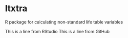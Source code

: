 # ltxtra
R package for calculating non-standard life table variables

This is a line from RStudio
This is a line from GitHub
